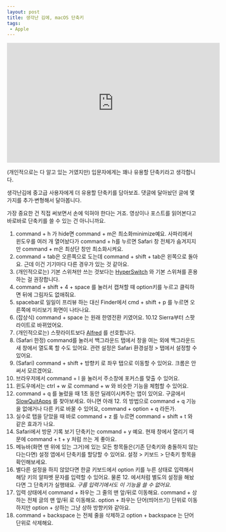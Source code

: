 ```yaml
---
layout: post
title: 생각난 김에, macOS 단축키
tags: 
 - Apple 
---
```


<iframe width="560" height="315" src="https://www.youtube.com/embed/OWGsLAR-RxI?rel=0" frameborder="0" allow="autoplay; encrypted-media" allowfullscreen></iframe>

(개인적으로는 다 알고 있는 거였지만) 입문자에게는 꽤나 유용할 단축키라고 생각합니다.

생각난김에 중고급 사용자에게 더 유용할 단축키를 담아보죠. 댓글에 달아놨던 글에 몇 가지를 추가·변형해서 달아봅니다.

가장 중요한 건 직접 써보면서 손에 익혀야 한다는 거죠. 영상이나 포스트를 읽어본다고 바로바로 단축키를 쓸 수 있는 건 아니니까요.

1. command + h 가 hide면 command + m은 최소화minimize예요. 사파리에서 윈도우를 여러 개 열어놨다가 command + h를 누르면 Safari 창 전체가 숨겨지지만 command + m은 최상단 창만 최소화시켜요.
2. command + tab은 오른쪽으로 도는데 command + shift + tab은 왼쪽으로 돌아요. 근데 이건 기기마다 다른 경우가 있는 것 같아요.
3. (개인적으로는) 기본 스위쳐만 쓰는 것보다는 [HyperSwitch](https://bahoom.com/hyperswitch) 와 기본 스위쳐를 혼용하는 걸 권장합니다.
4. command + shift + 4 + space 를 눌러서 캡쳐할 때 option키를 누르고 클릭하면 뒤에 그림자도 없애줘요.
5. spacebar로 일일이 프리뷰 하는 대신 Finder에서 cmd + shift + p 를 누르면 오른쪽에 미리보기 화면이 나타나요.
6. (잡상식) command + space 는 원래 한영전환 키였어요. 10.12 Sierra부터 스팟라이트로 바뀌었어요.
7. (개인적으로는) 스팟라이트보다 [Alfred](https://www.alfredapp.com) 를 선호합니다.
8. (Safari 한정) command를 눌러서 백그라운드 탭에서 창을 여는 외에 백그라운드 새 창에서 열도록 할 수도 있어요. 관련 설정은 Safari 환경설정 > 탭에서 설정할 수 있어요.
9. (Safari) command + shift + 방향키 로 좌우 탭으로 이동할 수 있어요. 크롬은 안 써서 모르겠어요.
10. 브라우저에서 command + l 을 눌러서 주소창에 포커스를 맞출 수 있어요.
11. 윈도우에서는 ctrl + w 로 command + w 와 비슷한 기능을 체험할 수 있어요.
12. command + q 를 눌렀을 때 1초 동안 딜레이시켜주는 앱이 있어요. 구글에서 [SlowQuitApps](https://github.com/dteoh/SlowQuitApps) 를 찾아보세요. 아니면 아래 12\. 의 방법으로 command + q 기능을 없애거나 다른 키로 바꿀 수 있어요, command + option + q 라든가.
13. 실수로 탭을 닫았을 때 바로 command + z 를 누르면 command + shift + t 와 같은 효과가 나요.
14. Safari에서 방문 기록 보기 단축키는 command + y 예요. 현재 창에서 열리기 때문에 command + t + y 처럼 쓰는 게 좋아요.
15. 메뉴바(화면 맨 위에 있는 그거)에 있는 모든 항목들은(기존 단축키와 충돌하지 않는다는다면) 설정 앱에서 단축키를 할당할 수 있어요. 설정 > 키보드 > 단축키 항목을 확인해보세요.
16. 별다른 설정을 하지 않았다면 한글 키보드에서 option 키를 누른 상태로 입력해서 해당 키의 알파벳 문자를 입력할 수 있어요. 물론 12\. 에서처럼 별도의 설정을 해놨다면 그 단축키가 실행돼요. *구름 입력기에서도 이 기능을 쓸 수 없어요*.
17. 입력 상태에서 command + 좌우는 그 줄의 맨 앞/뒤로 이동해요. command + 상하는 전체 글의 맨 앞/뒤 로 이동해요. option + 좌우는 단어(띄어쓰기) 단위로 이동하지만 option + 상하는 그냥 상하 방향키와 같아요.
18. command + backspace 는 전체 줄을 삭제하고 option + backspace 는 단어 단위로 삭제해요.

